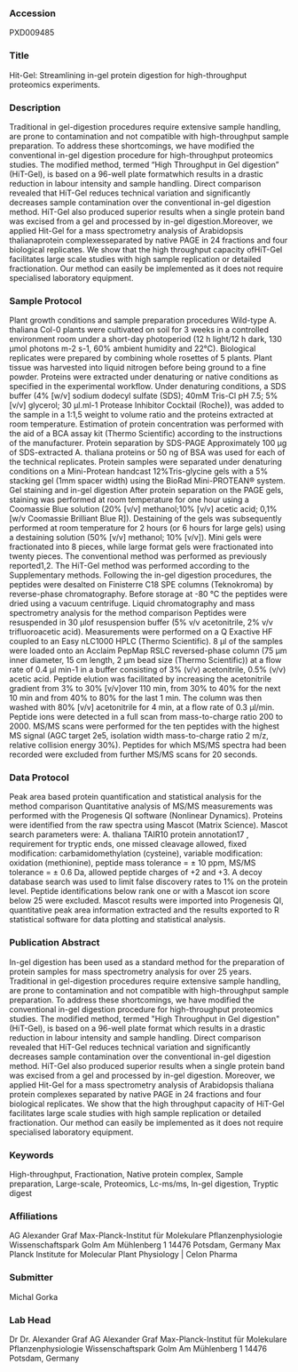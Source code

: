 ### Accession
PXD009485

### Title
Hit-Gel: Streamlining in-gel protein digestion for high-throughput proteomics experiments.

### Description
Traditional in gel-digestion procedures require extensive sample handling, are prone to contamination and not compatible with high-throughput sample preparation. To address these shortcomings, we have modified the conventional in-gel digestion procedure for high-throughput proteomics studies. The modified method, termed “High Throughput in Gel digestion” (HiT-Gel), is based on a 96-well plate formatwhich results in a drastic reduction in labour intensity and sample handling. Direct comparison revealed that HiT-Gel reduces technical variation and significantly decreases sample contamination over the conventional in-gel digestion method. HiT-Gel also produced superior results when a single protein band was excised from a gel and processed by in-gel digestion.Moreover, we applied Hit-Gel for a mass spectrometry analysis of Arabidopsis thalianaprotein complexesseparated by native PAGE in 24 fractions and four biological replicates. We show that the high throughput capacity ofHiT-Gel facilitates large scale studies with high sample replication or detailed fractionation. Our method can easily be implemented as it does not require specialised laboratory equipment.

### Sample Protocol
Plant growth conditions and sample preparation procedures Wild-type A. thaliana Col-0 plants were cultivated on soil for 3 weeks in a controlled environment room under a short-day photoperiod (12 h light/12 h dark, 130 µmol photons m-2 s-1, 60% ambient humidity and 22°C). Biological replicates were prepared by combining whole rosettes of 5 plants. Plant tissue was harvested into liquid nitrogen before being ground to a fine powder. Proteins were extracted under denaturing or native conditions as specified in the experimental workflow. Under denaturing conditions, a SDS buffer (4% [w/v] sodium dodecyl sulfate (SDS); 40mM Tris-Cl pH 7.5; 5% [v/v] glycerol; 30 µl.ml-1 Protease Inhibitor Cocktail (Roche)), was added to the sample in a 1:1,5 weight to volume ratio and the proteins extracted at room temperature. Estimation of protein concentration was performed with the aid of a BCA assay kit (Thermo Scientific) according to the instructions of the manufacturer.  Protein separation by SDS-PAGE Approximately 100 µg of SDS-extracted A. thaliana proteins or 50 ng of BSA was used for each of the technical replicates. Protein samples were separated under denaturing conditions on a Mini-Protean handcast 12%Tris-glycine gels with a 5% stacking gel (1mm spacer width) using the BioRad Mini-PROTEAN® system. Gel staining and in-gel digestion After protein separation on the PAGE gels, staining was performed at room temperature for one hour using a Coomassie Blue solution (20% [v/v] methanol;10% [v/v] acetic acid; 0,1% [w/v Coomassie Brilliant Blue R]). Destaining of the gels was subsequently performed at room temperature for 2 hours (or 6 hours for large gels) using a destaining solution (50% [v/v] methanol; 10% [v/v]). Mini gels were fractionated into 8 pieces, while large format gels were fractionated into twenty pieces. The conventional method was performed as previously reported1,2. The HiT-Gel method was performed according to the Supplementary methods. Following the in-gel digestion procedures, the peptides were desalted on Finisterre C18 SPE columns (Teknokroma) by reverse-phase chromatography. Before storage at -80 °C the peptides were dried using a vacuum centrifuge.  Liquid chromatography and mass spectrometry analysis for the method comparison Peptides were resuspended in 30 μlof resuspension buffer (5% v/v acetonitrile, 2% v/v trifluoroacetic acid). Measurements were performed on a Q Exactive HF coupled to an Easy nLC1000 HPLC (Thermo Scientific). 8 μl of the samples were loaded onto an Acclaim PepMap RSLC reversed-phase column (75 μm inner diameter, 15 cm length, 2 µm bead size (Thermo Scientific)) at a flow rate of 0.4 μl min-1 in a buffer consisting of 3% (v/v) acetonitrile, 0.5% (v/v) acetic acid. Peptide elution was facilitated by increasing the acetonitrile gradient from 3% to 30% [v/v]over 110 min, from 30% to 40% for the next 10 min and from 40% to 80% for the last 1 min. The column was then washed with 80% [v/v] acetonitrile for 4 min, at a flow rate of 0.3 μl/min. Peptide ions were detected in a full scan from mass-to-charge ratio 200 to 2000. MS/MS scans were performed for the ten peptides with the highest MS signal (AGC target 2e5, isolation width mass-to-charge ratio 2 m/z, relative collision energy 30%). Peptides for which MS/MS spectra had been recorded were excluded from further MS/MS scans for 20 seconds.

### Data Protocol
Peak area based protein quantification and statistical analysis for the method comparison Quantitative analysis of MS/MS measurements was performed with the Progenesis QI software (Nonlinear Dynamics). Proteins were identified from the raw spectra using Mascot (Matrix Science). Mascot search parameters were: A. thaliana TAIR10 protein annotation17 , requirement for tryptic ends, one missed cleavage allowed, fixed modification: carbamidomethylation (cysteine), variable modification: oxidation (methionine), peptide mass tolerance = ± 10 ppm, MS/MS tolerance = ± 0.6 Da, allowed peptide charges of +2 and +3. A decoy database search was used to limit false discovery rates to 1% on the protein level. Peptide identifications below rank one or with a Mascot ion score below 25 were excluded. Mascot results were imported into Progenesis QI, quantitative peak area information extracted and the results exported to R statistical software for data plotting and statistical analysis.

### Publication Abstract
In-gel digestion has been used as a standard method for the preparation of protein samples for mass spectrometry analysis for over 25 years. Traditional in gel-digestion procedures require extensive sample handling, are prone to contamination and not compatible with high-throughput sample preparation. To address these shortcomings, we have modified the conventional in-gel digestion procedure for high-throughput proteomics studies. The modified method, termed "High Throughput in Gel digestion" (HiT-Gel), is based on a 96-well plate format which results in a drastic reduction in labour intensity and sample handling. Direct comparison revealed that HiT-Gel reduces technical variation and significantly decreases sample contamination over the conventional in-gel digestion method. HiT-Gel also produced superior results when a single protein band was excised from a gel and processed by in-gel digestion. Moreover, we applied Hit-Gel for a mass spectrometry analysis of Arabidopsis thaliana protein complexes separated by native PAGE in 24 fractions and four biological replicates. We show that the high throughput capacity of HiT-Gel facilitates large scale studies with high sample replication or detailed fractionation. Our method can easily be implemented as it does not require specialised laboratory equipment.

### Keywords
High-throughput, Fractionation, Native protein complex, Sample preparation, Large-scale, Proteomics, Lc-ms/ms, In-gel digestion, Tryptic digest

### Affiliations
AG Alexander Graf Max-Planck-Institut für Molekulare Pflanzenphysiologie Wissenschaftspark Golm Am Mühlenberg 1 14476 Potsdam, Germany
Max Planck Institute for Molecular Plant Physiology | Celon Pharma

### Submitter
Michal Gorka

### Lab Head
Dr Dr. Alexander Graf
AG Alexander Graf Max-Planck-Institut für Molekulare Pflanzenphysiologie Wissenschaftspark Golm Am Mühlenberg 1 14476 Potsdam, Germany



